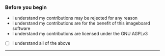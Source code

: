 ### Before you begin

* I understand my contributions may be rejected for any reason
* I understand my contributions are for the benefit of this imageboard software
* I understand my contributions are licensed under the GNU AGPLv3

- [ ] I understand all of the above

---

<!-- Description of changes and/or related issues goes here. -->
